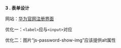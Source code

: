 **3 . 表单设计**

网站：[华为官网注册界面](http://www.huawei.com/cn/my-huawei/register?method=toRegister&nls=zh&appurl=http%3a%2f%2fwww.huawei.com%2fcn%2f)

优化一：`<label>`应与`<input>`对应

优化二：图片“js-password-show-img”应该提供alt属性

